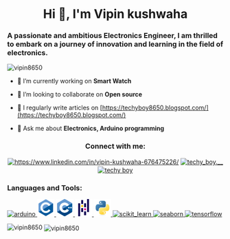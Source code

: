<h1 align="center">Hi 👋, I'm Vipin kushwaha</h1>
<h3 align="left">A passionate and ambitious Electronics Engineer, I am thrilled to embark on a journey of innovation and learning in the field of electronics.</h3>

<p align="left"> <img src="https://komarev.com/ghpvc/?username=vipin8650&label=Profile%20views&color=0e75b6&style=flat" alt="vipin8650" /> </p>

- 🔭 I’m currently working on **Smart Watch**

- 👯 I’m looking to collaborate on **Open source**

- 📝 I regularly write articles on [https://techyboy8650.blogspot.com/](https://techyboy8650.blogspot.com/)

- 💬 Ask me about **Electronics, Arduino programming**

<h3 align="center">Connect with me:</h3>
<p align="center">
<a href="https://linkedin.com/in/https://www.linkedin.com/in/vipin-kushwaha-676475226/" target="blank"><img align="center" src="https://raw.githubusercontent.com/rahuldkjain/github-profile-readme-generator/master/src/images/icons/Social/linked-in-alt.svg" alt="https://www.linkedin.com/in/vipin-kushwaha-676475226/" height="30" width="40" /></a>
<a href="https://instagram.com/techy_boy.__" target="blank"><img align="center" src="https://raw.githubusercontent.com/rahuldkjain/github-profile-readme-generator/master/src/images/icons/Social/instagram.svg" alt="techy_boy.__" height="30" width="40" /></a>
<a href="https://www.youtube.com/c/techy boy" target="blank"><img align="center" src="https://raw.githubusercontent.com/rahuldkjain/github-profile-readme-generator/master/src/images/icons/Social/youtube.svg" alt="techy boy" height="30" width="40" /></a>
</p>

<h3 align="left">Languages and Tools:</h3>
<p align="left"> <a href="https://www.arduino.cc/" target="_blank" rel="noreferrer"> <img src="https://cdn.worldvectorlogo.com/logos/arduino-1.svg" alt="arduino" width="40" height="40"/> </a> <a href="https://www.cprogramming.com/" target="_blank" rel="noreferrer"> <img src="https://raw.githubusercontent.com/devicons/devicon/master/icons/c/c-original.svg" alt="c" width="40" height="40"/> </a> <a href="https://www.w3schools.com/cpp/" target="_blank" rel="noreferrer"> <img src="https://raw.githubusercontent.com/devicons/devicon/master/icons/cplusplus/cplusplus-original.svg" alt="cplusplus" width="40" height="40"/> </a> <a href="https://pandas.pydata.org/" target="_blank" rel="noreferrer"> <img src="https://raw.githubusercontent.com/devicons/devicon/2ae2a900d2f041da66e950e4d48052658d850630/icons/pandas/pandas-original.svg" alt="pandas" width="40" height="40"/> </a> <a href="https://www.python.org" target="_blank" rel="noreferrer"> <img src="https://raw.githubusercontent.com/devicons/devicon/master/icons/python/python-original.svg" alt="python" width="40" height="40"/> </a> <a href="https://scikit-learn.org/" target="_blank" rel="noreferrer"> <img src="https://upload.wikimedia.org/wikipedia/commons/0/05/Scikit_learn_logo_small.svg" alt="scikit_learn" width="40" height="40"/> </a> <a href="https://seaborn.pydata.org/" target="_blank" rel="noreferrer"> <img src="https://seaborn.pydata.org/_images/logo-mark-lightbg.svg" alt="seaborn" width="40" height="40"/> </a> <a href="https://www.tensorflow.org" target="_blank" rel="noreferrer"> <img src="https://www.vectorlogo.zone/logos/tensorflow/tensorflow-icon.svg" alt="tensorflow" width="40" height="40"/> </a> </p>

<p><img align="left" src="https://github-readme-stats.vercel.app/api/top-langs?username=vipin8650&show_icons=true&locale=en&layout=compact" alt="vipin8650" /></p>

<p>&nbsp;<img align="center" src="https://github-readme-stats.vercel.app/api?username=vipin8650&show_icons=true&locale=en" alt="vipin8650" /></p>
